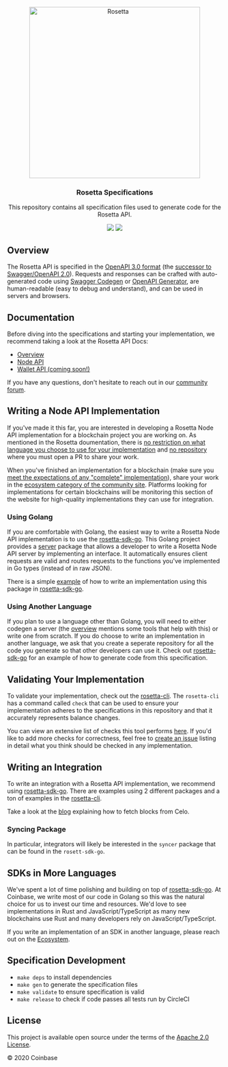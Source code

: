 <p align="center">
  <a href="https://www.rosetta-api.org">
    <img height="400" alt="Rosetta" src="https://www.rosetta-api.org/img/rosetta_header.png">
  </a>
</p>
<h3 align="center">
   Rosetta Specifications
</h3>
<p align="center">
This repository contains all specification files used to generate code for the Rosetta API.
</p>
<p align="center">
  <a href="https://circleci.com/gh/coinbase/rosetta-specifications/tree/master"><img src="https://circleci.com/gh/coinbase/rosetta-specifications/tree/master.svg?style=shield" /></a>
  <a href="https://github.com/coinbase/rosetta-specifications/blob/master/LICENSE.txt"><img src="https://img.shields.io/github/license/coinbase/rosetta-specifications.svg" /></a>
</p>

## Overview
The Rosetta API is specified in the [OpenAPI 3.0 format](https://www.openapis.org)
(the [successor to Swagger/OpenAPI 2.0](https://swagger.io/blog/news/whats-new-in-openapi-3-0)).
Requests and responses can be crafted with auto-generated code using
[Swagger Codegen](https://swagger.io/tools/swagger-codegen) or
[OpenAPI Generator](https://openapi-generator.tech), are human-readable
(easy to debug and understand), and can be used in servers and browsers.

## Documentation
Before diving into the specifications and starting your implementation, we recommend taking a look at the Rosetta API Docs:

* [Overview](https://www.rosetta-api.org/docs/welcome.html)
* [Node API](https://www.rosetta-api.org/docs/node_api_introduction.html)
* [Wallet API (coming soon!)](https://www.rosetta-api.org/docs/wallet_api_introduction.html)

If you have any questions, don't hesitate to reach out in our [community forum](https://community.rosetta-api.org).

## Writing a Node API Implementation
If you've made it this far, you are interested in developing a Rosetta Node API implementation
for a blockchain project you are working on. As mentioned in the Rosetta doumentation, there
is [no restriction on what language you choose to use for your implementation](https://www.rosetta-api.org/docs/no_gatekeepers.html#no-required-languages)
and [no repository](https://www.rosetta-api.org/docs/no_gatekeepers.html#no-master-repository)
where you must open a PR to share your work.

When you've finished an implementation for a blockchain (make sure you
[meet the expectations of any "complete" implementation](https://www.rosetta-api.org/docs/node_deployment.html)),
share your work in the [ecosystem category of the community site](https://community.rosetta-api.org/c/ecosystem).
Platforms looking for implementations for certain blockchains will be monitoring
this section of the website for high-quality implementations they can use
for integration.

### Using Golang
If you are comfortable with Golang, the easiest way to write a Rosetta Node API implementation
is to use the [rosetta-sdk-go](https://github.com/coinbase/rosetta-sdk-go). This Golang project
provides a [server](https://github.com/coinbase/rosetta-sdk-go/tree/master/server) package that
allows a developer to write a Rosetta Node API server by implementing an interface. It automatically
ensures client requests are valid and routes requests to the functions you've implemented in
Go types (instead of in raw JSON).

There is a simple [example](https://github.com/coinbase/rosetta-sdk-go/tree/master/examples/server) of
how to write an implementation using this package in [rosetta-sdk-go](https://github.com/coinbase/rosetta-sdk-go).

### Using Another Language
If you plan to use a language other than Golang, you will need to either codegen
a server (the [overview](#overview) mentions some tools that help with this) or
write one from scratch. If you do choose to write an implementation in another language,
we ask that you create a seperate repository for all the code you generate so that other
developers can use it. Check out [rosetta-sdk-go](https://github.com/coinbase/rosetta-sdk-go)
for an example of how to generate code from this specification.

## Validating Your Implementation
To validate your implementation, check out the [rosetta-cli](https://github.com/coinbase/rosetta-cli).
The `rosetta-cli` has a command called `check` that can be used to ensure your implementation
adheres to the specifications in this repository and that it accurately represents balance changes.

You can view an extensive list of checks this tool performs [here](https://github.com/coinbase/rosetta-cli#correctness-checks).
If you'd like to add more checks for correctness, feel free to [create an issue](https://github.com/coinbase/rosetta-cli/issues) listing
in detail what you think should be checked in any implementation.

## Writing an Integration
To write an integration with a Rosetta API implementation, we recommend using [rosetta-sdk-go](https://github.com/coinbase/rosetta-sdk-go). There
are examples using 2 different packages and a ton of examples in the [rosetta-cli](https://github.com/coinbase/rosetta-cli).

Take a look at the [blog](https://www.rosetta-api.org/blog/2020/06/17/1-try-celo-rosetta.html) explaining how
to fetch blocks from Celo.

### Syncing Package
In particular, integrators will likely be interested in the `syncer` package that can be found in the `rosett-sdk-go`.

## SDKs in More Languages
We've spent a lot of time polishing and building on top of [rosetta-sdk-go](https://github.com/coinbase/rosetta-sdk-go). At Coinbase, we write
most of our code in Golang so this was the natural choice for us to invest our time and resources. We'd love to see implementations
in Rust and JavaScript/TypeScript as many new blockchains use Rust and many developers rely on JavaScript/TypeScript.

If you write an implementation of an SDK in another language, please reach out on the [Ecosystem](https://community.rosetta-api.org/c/ecosystem).

## Specification Development
* `make deps` to install dependencies
* `make gen` to generate the specification files
* `make validate` to ensure specification is valid
* `make release` to check if code passes all tests run by CircleCI

## License
This project is available open source under the terms of the [Apache 2.0 License](https://opensource.org/licenses/Apache-2.0).

© 2020 Coinbase
